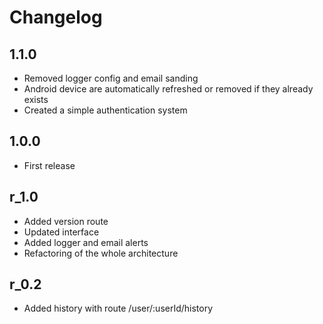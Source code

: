 # Changelog

## 1.1.0

- Removed logger config and email sanding
- Android device are automatically refreshed or removed if they already exists
- Created a simple authentication system

## 1.0.0

- First release

## r_1.0

- Added version route
- Updated interface
- Added logger and email alerts
- Refactoring of the whole architecture

## r_0.2

- Added history with route /user/:userId/history